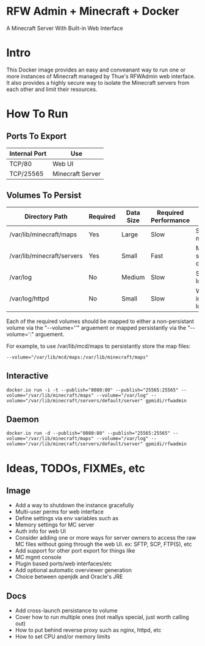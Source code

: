 RFW Admin + Minecraft + Docker
==============================
A Minecraft Server With Built-in Web Interface

Intro
=====
This Docker image provides an easy and conveanant way to run one or more
instances of Minecraft managed by Thue's RFWAdmin web interface. It also
provides a highly secure way to isolate the Minecraft servers from each other
and limit their resources.


How To Run
=========

Ports To Export
---------------
Internal Port | Use
--------------|-----------------
TCP/80        | Web UI
TCP/25565     | Minecraft Server

Volumes To Persist
------------------
Directory Path                            | Required | Data Size  | Required Performance | Use
------------------------------------------|----------|------------|----------------------|---------------------------
/var/lib/minecraft/maps                   | Yes      | Large      | Slow                 | Saved map files
/var/lib/minecraft/servers                | Yes      | Small      | Fast                 | Minecraft server directory
/var/log                                  | No       | Medium     | Slow                 | System log files
/var/log/httpd                            | No       | Small      | Slow                 | Web interface log files

Each of the required volumes should be mapped to either a non-persistant volume
via the "--volume='<Volume Path>'" arguement or mapped persistantly via the
"--volume='<Real Path>:<Volume Path>" arguement.

For example, to use /var/lib/mcd/maps to persistantly store the map files:
```
--volume="/var/lib/mcd/maps:/var/lib/minecraft/maps"
```

Interactive
-----------
```
docker.io run -i -t --publish="8080:80" --publish="25565:25565" --volume="/var/lib/minecraft/maps" --volume="/var/log" --volume="/var/lib/minecraft/servers/default/server" gpmidi/rfwadmin
```

Daemon
-----------
```
docker.io run -d --publish="8080:80" --publish="25565:25565" --volume="/var/lib/minecraft/maps" --volume="/var/log" --volume="/var/lib/minecraft/servers/default/server" gpmidi/rfwadmin
```


Ideas, TODOs, FIXMEs, etc
=========================

Image
-----
 * Add a way to shutdown the instance gracefully
 * Multi-user perms for web interface
 * Define settings via env variables such as
  * Memory settings for MC server
  * Auth info for web UI
 * Consider adding one or more ways for server owners to access the raw MC files
 without going through the web UI. ex: SFTP, SCP, FTP(S), etc
 * Add support for other port export for things like
  * MC mgmt console
  * Plugin based ports/web interfaces/etc
 * Add optional automatic overviewer generation
 * Choice between openjdk and Oracle's JRE

Docs
----
 * Add cross-launch persistance to volume
 * Cover how to run multiple ones (not reallys special, just worth calling out)
 * How to put behind reverse proxy such as nginx, httpd, etc
 * How to set CPU and/or memory limits
